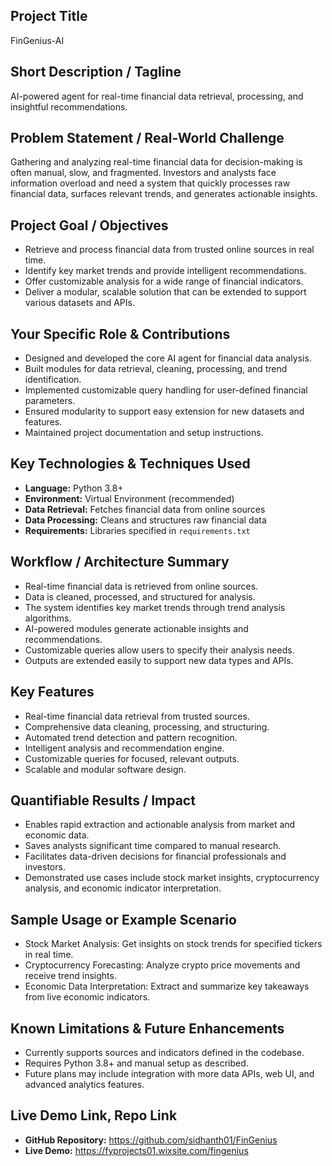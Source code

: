 ## Project Title
FinGenius-AI

## Short Description / Tagline
AI-powered agent for real-time financial data retrieval, processing, and insightful recommendations.

## Problem Statement / Real-World Challenge
Gathering and analyzing real-time financial data for decision-making is often manual, slow, and fragmented. Investors and analysts face information overload and need a system that quickly processes raw financial data, surfaces relevant trends, and generates actionable insights.

## Project Goal / Objectives
- Retrieve and process financial data from trusted online sources in real time.
- Identify key market trends and provide intelligent recommendations.
- Offer customizable analysis for a wide range of financial indicators.
- Deliver a modular, scalable solution that can be extended to support various datasets and APIs.

## Your Specific Role & Contributions
- Designed and developed the core AI agent for financial data analysis.
- Built modules for data retrieval, cleaning, processing, and trend identification.
- Implemented customizable query handling for user-defined financial parameters.
- Ensured modularity to support easy extension for new datasets and features.
- Maintained project documentation and setup instructions.

## Key Technologies & Techniques Used
- **Language:** Python 3.8+
- **Environment:** Virtual Environment (recommended)
- **Data Retrieval:** Fetches financial data from online sources
- **Data Processing:** Cleans and structures raw financial data
- **Requirements:** Libraries specified in `requirements.txt`

## Workflow / Architecture Summary
- Real-time financial data is retrieved from online sources.
- Data is cleaned, processed, and structured for analysis.
- The system identifies key market trends through trend analysis algorithms.
- AI-powered modules generate actionable insights and recommendations.
- Customizable queries allow users to specify their analysis needs.
- Outputs are extended easily to support new data types and APIs.

## Key Features
- Real-time financial data retrieval from trusted sources.
- Comprehensive data cleaning, processing, and structuring.
- Automated trend detection and pattern recognition.
- Intelligent analysis and recommendation engine.
- Customizable queries for focused, relevant outputs.
- Scalable and modular software design.

## Quantifiable Results / Impact
- Enables rapid extraction and actionable analysis from market and economic data.
- Saves analysts significant time compared to manual research.
- Facilitates data-driven decisions for financial professionals and investors.
- Demonstrated use cases include stock market insights, cryptocurrency analysis, and economic indicator interpretation.

## Sample Usage or Example Scenario
- Stock Market Analysis: Get insights on stock trends for specified tickers in real time.
- Cryptocurrency Forecasting: Analyze crypto price movements and receive trend insights.
- Economic Data Interpretation: Extract and summarize key takeaways from live economic indicators.

## Known Limitations & Future Enhancements
- Currently supports sources and indicators defined in the codebase.
- Requires Python 3.8+ and manual setup as described.
- Future plans may include integration with more data APIs, web UI, and advanced analytics features.

## Live Demo Link, Repo Link
- **GitHub Repository:** https://github.com/sidhanth01/FinGenius
- **Live Demo:** https://fyprojects01.wixsite.com/fingenius